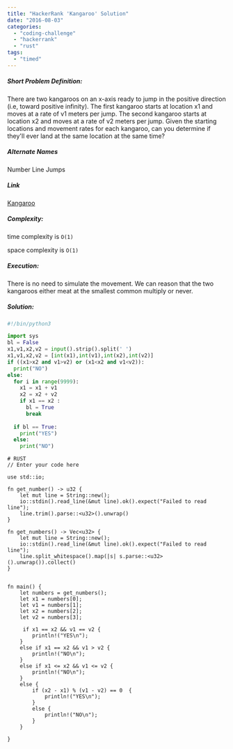 ```yaml
---
title: "HackerRank 'Kangaroo' Solution"
date: "2016-08-03"
categories: 
  - "coding-challenge"
  - "hackerrank"
  - "rust"
tags: 
  - "timed"
---
```


##### Short Problem Definition:

There are two kangaroos on an x-axis ready to jump in the positive direction (i.e, toward positive infinity). The first kangaroo starts at location x1 and moves at a rate of v1 meters per jump. The second kangaroo starts at location x2 and moves at a rate of v2 meters per jump. Given the starting locations and movement rates for each kangaroo, can you determine if they'll ever land at the same location at the same time?

##### Alternate Names

Number Line Jumps

##### Link

[Kangaroo](https://www.hackerrank.com/challenges/kangaroo)

##### Complexity:

time complexity is `O(1)`

space complexity is `O(1)`

##### Execution:

There is no need to simulate the movement. We can reason that the two kangaroos either meat at the smallest common multiply or never.

##### Solution:

```python
#!/bin/python3

import sys
bl = False
x1,v1,x2,v2 = input().strip().split(' ')
x1,v1,x2,v2 = [int(x1),int(v1),int(x2),int(v2)]
if ((x1>x2 and v1>v2) or (x1<x2 and v1<v2)):
  print("NO")
else:
  for i in range(9999):
    x1 = x1 + v1
    x2 = x2 + v2
    if x1 == x2 :
      bl = True
      break
      
  if bl == True:
    print("YES")
  else:
    print("NO")
```

```
# RUST
// Enter your code here 

use std::io;

fn get_number() -> u32 {
    let mut line = String::new();
    io::stdin().read_line(&mut line).ok().expect("Failed to read line");
    line.trim().parse::<u32>().unwrap()
}

fn get_numbers() -> Vec<u32> {
    let mut line = String::new();
    io::stdin().read_line(&mut line).ok().expect("Failed to read line");
    line.split_whitespace().map(|s| s.parse::<u32>().unwrap()).collect()
}


fn main() {
    let numbers = get_numbers();
    let x1 = numbers[0];
    let v1 = numbers[1];
    let x2 = numbers[2];
    let v2 = numbers[3];
    
     if x1 == x2 && v1 == v2 {
        println!("YES\n");
    }
    else if x1 == x2 && v1 > v2 {
        println!("NO\n");
    }
    else if x1 <= x2 && v1 <= v2 {
        println!("NO\n");
    }
    else {
        if (x2 - x1) % (v1 - v2) == 0  {
            println!("YES\n");
        }
        else {
            println!("NO\n");
        }
    }
    
}
```
